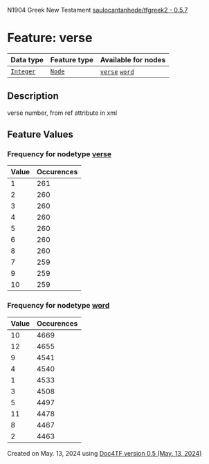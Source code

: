 N1904 Greek New Testament <a href="https://github.com/saulocantanhede/tfgreek2">saulocantanhede/tfgreek2 - 0.5.7</a>
# Feature: verse
Data type|Feature type|Available for nodes
---|---|---
[`Integer`](featuresbydatatype.md#integer)|[`Node`](featuresbytype.md#node)| [`verse`](featuresbynodetype.md#verse)  [`word`](featuresbynodetype.md#word) 
## Description
verse number, from ref attribute in xml
## Feature Values
### Frequency for nodetype [verse](featuresbynodetype.md#verse)
Value|Occurences
---|---
1|261
2|260
3|260
4|260
5|260
6|260
8|260
7|259
9|259
10|259
### Frequency for nodetype [word](featuresbynodetype.md#word)
Value|Occurences
---|---
10|4669
12|4655
9|4541
4|4540
1|4533
3|4508
5|4497
11|4478
8|4467
2|4463
 

Created on May. 13, 2024 using [Doc4TF version 0.5 (May. 13, 2024)](https://github.com/tonyjurg/Doc4TF/blob/main/CreateFeatureDoc.ipynb) 